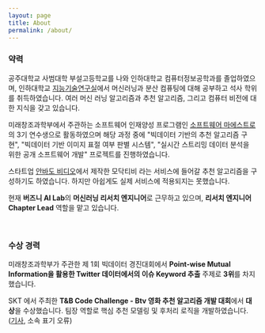 ```yaml
---
layout: page
title: About
permalink: /about/
---
```



### 약력
공주대학교 사범대학 부설고등학교를 나와 인하대학교 컴퓨터정보공학과를 졸업하였으며, 인하대학교 [지능기술연구실](http://itlab.inha.ac.kr)에서 머신러닝과 분산 컴퓨팅에 대해 공부하고 석사 학위를 취득하였습니다. 여러 머신 러닝 알고리즘과 추천 알고리즘, 그리고 컴퓨터 비전에 대한 지식을 갖고 있습니다.

미래창조과학부에서 주관하는 소프트웨어 인재양성 프로그램인 [소프트웨어 마에스트로](http://swmaestro.kr/)의 3기 연수생으로 활동하였으며 해당 과정 중에 "빅데이터 기반의 추천 알고리즘 구현", "빅데이터 기반 이미지 표절 여부 판별 시스템", "실시간 스트리밍 데이터 분석을 위한 공개 소프트웨어 개발" 프로젝트를 진행하였습니다.

스타트업 [안바도 비디오](http://anbado.com/)에서 제작한 모닥티비 라는 서비스에 들어갈 추천 알고리즘을 구성하기도 하였습니다. 하지만 아쉽게도 실제 서비스에 적용되지는 못했습니다.

현재 **버즈니 AI Lab**의 **머신러닝 리서치 엔지니어**로 근무하고 있으며, **리서치 엔지니어 Chapter Lead** 역할을 맡고 있습니다.

<br>

### 수상 경력

미래창조과학부가 주관한 제 1회 빅데이터 경진대회에서 **Point-wise Mutual Information을 활용한 Twitter 데이터에서의 이슈 Keyword 추출** 주제로 **3위**를 차지했습니다.

SKT 에서 주최한 **T&B Code Challenge - Btv 영화 추천 알고리즘 개발 대회**에서 **대상**을 수상했습니다. 팀장 역할로 핵심 추천 모델링 및 후처리 로직을 개발하였습니다. ([기사](http://www.newsprime.co.kr/news/article/?no=425648), 소속 표기 오류)
